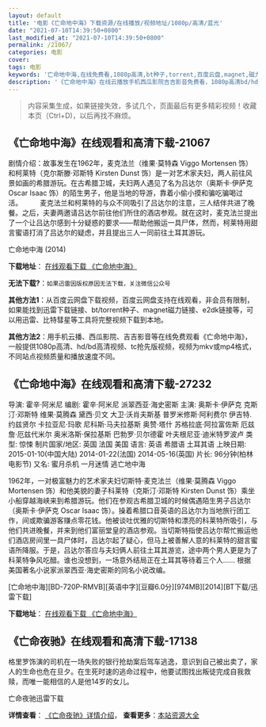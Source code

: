 ```yaml
---
layout: default
title: '电影《亡命地中海》下载资源/在线播放/视频地址/1080p/高清/蓝光'
date: "2021-07-10T14:39:50+0800"
last_modified_at: "2021-07-10T14:39:50+0800"
permalink: /21067/
categories: 电影
cover:
tags: 电影
keywords: '亡命地中海,在线免费看,1080p高清,bt种子,torrent,百度云盘,magnet,磁力链,迅雷下载资源'
description: '《亡命地中海》在线云播放手机西瓜影院吉吉影音免费看，1080p高清bd/hd未删减完整版和tc抢先枪版，mkv/mp4格式，附带bt/torrent种子、magnet/磁力链、百度云盘、网盘资源迅雷下载链接'
---
```


>内容采集生成，如果链接失效，多试几个，页面最后有更多精彩视频！收藏本页（Ctrl+D)，以后再找不麻烦。


## 《亡命地中海》在线观看和高清下载-21067

剧情介绍：故事发生在1962年，麦克法兰（维果·莫特森 Viggo Mortensen 饰）和柯莱特（克尔斯滕·邓斯特 Kirsten Dunst 饰）是一对艺术家夫妇，两人前往风景如画的希腊游玩。在古希腊卫城，夫妇两人遇见了名为吕达尔（奥斯卡·伊萨克 Oscar Isaac 饰）的陌生男子，他是当地的导游，靠着小偷小摸和骗吃骗喝过活。  　　麦克法兰和柯莱特的与众不同吸引了吕达尔的注意，三人结伴共进了晚餐。之后，夫妻两邀请吕达尔前往他们所住的酒店参观。就在这时，麦克法兰提出了一个让吕达尔感到十分疑惑的要求——帮助他搬运一具尸体，然而，柯莱特用甜言蜜语打消了吕达尔的疑虑，并且提出三人一同前往土耳其游玩。


亡命地中海 (2014)

**下载地址**： [在线观看下载 《亡命地中海》](https://www.btbtdy.me/btdy/dy1486.html) 


**无法下载?**：`如果迅雷因版权原因无法下载，关注微信公众号 `

**其他方法1**：从百度云网盘下载视频，百度云网盘支持在线观看，非会员有限制，如果能找到迅雷下载链接、bt/torrent种子、magnet磁力链接、e2dk链接等，可以用迅雷、比特彗星等工具将完整视频下载到本地。

**其他方法2**：用手机云播、西瓜影院、吉吉影音等在线免费观看《亡命地中海》，一般提供1080p高清、hd/bd高清视频、tc抢先版视频，视频为mkv或mp4格式，不同站点视频质量和播放速度不同。


## 《亡命地中海》在线观看和高清下载-27232

导演: 霍辛·阿米尼 编剧: 霍辛·阿米尼 派翠西亚·海史密斯 主演: 奥斯卡·伊萨克 克斯汀·邓斯特 维果·莫腾森 黛西·贝文 大卫·沃肖夫斯基 普罗米修斯·阿利费尔 伊吉特.约兹贤尔 卡拉亚尼·玛歌 尼科斯·马夫拉基斯 奥赞·塔什 苏格拉底·阿拉富佐斯 厄兹詹·厄兹代米尔 奥米洛斯·保拉基斯 巴勃罗·贝尔德霍 叶夫根尼亚·迪米特罗波卢 类型: 惊悚 制片国家/地区: 英国 法国 美国 语言: 英语 希腊语 土耳其语 上映日期: 2015-01-10(中国大陆) 2014-01-22(法国) 2014-05-16(英国) 片长: 96分钟(柏林电影节) 又名: 蜜月杀机 一月迷情 逃亡地中海

1962年，一对极富魅力的艺术家夫妇切斯特·麦克法兰（维果·莫腾森 Viggo Mortensen 饰）和他美貌的妻子科莱特（克斯汀·邓斯特 Kirsten Dunst 饰）乘坐小船穿越海峡来到希腊游玩。他们在参观古希腊卫城的时候偶遇陌生男子吕达尔（奥斯卡·伊萨克 Oscar Isaac 饰）。操着希腊口音英语的吕达尔为当地旅行团工作，间或欺骗游客赚点零花钱。他被谈吐优雅的切斯特和漂亮的科莱特所吸引，与他们共进晚餐，并来到他们富丽堂皇的酒店参观。当切斯特指使吕达尔帮忙搬运他们酒店房间里一具尸体时，吕达尔起了疑心，但马上被善解人意的科莱特的甜言蜜语所降服。于是，吕达尔答应与夫妇俩人前往土耳其游览，途中两个男人更是为了科莱特争风吃醋。谁也没想到，一场意外结局正在土耳其等待着三个人…… 根据美国著名小说家派翠西亚·海史密斯的同名小说改编。


[亡命地中海][BD-720P-RMVB][英语中字][豆瓣6.0分][974MB][2014][BT下载/迅雷下载]

**下载地址**： [在线观看下载 《亡命地中海》](https://www.btdx8.com/torrent/the_two_faces_of_january_2014.html) 


## 《亡命夜驰》在线观看和高清下载-17138

格里罗饰演的司机在一场失败的银行抢劫案后驾车逃逸，意识到自己被出卖了，家人的生命也危在旦夕。在生死时速的逃命过程中，他要试图找出叛徒完成自我救赎，而唯一能相信的人是他14岁的女儿。


亡命夜驰迅雷下载

**详情查看**： [《亡命夜驰》详情介绍](/movie/17138/)， **查看更多**：[本站资源大全](/movie/t/all/)


